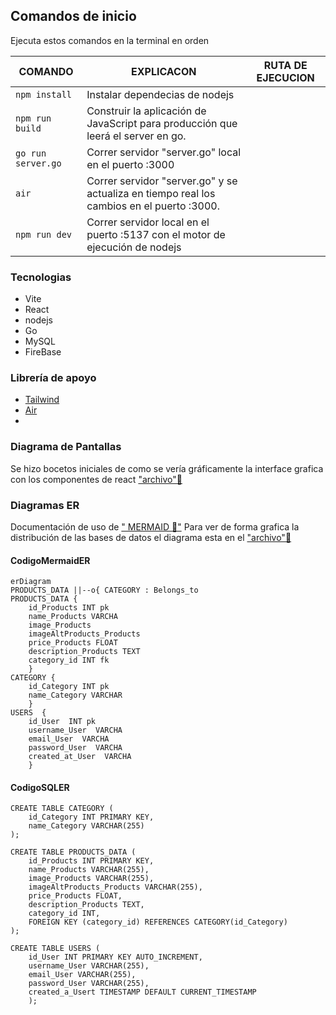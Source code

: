 ## Comandos de inicio
Ejecuta estos comandos en la terminal en orden 

| COMANDO            | EXPLICACON                                                                                | RUTA DE EJECUCION |
| ------------------ | ----------------------------------------------------------------------------------------- | ----------------- |
| `npm install`      | Instalar dependecias de nodejs                                                            |                   |
| `npm run build`    | Construir la aplicación de JavaScript para producción que leerá el server en go.          |                   |
| `go run server.go` | Correr servidor "server.go" local en el puerto :3000                                      |                   |
| `air`              | Correr servidor "server.go" y se actualiza en tiempo real los cambios en el puerto :3000. |                   |
| `npm run dev`      | Correr servidor local en el puerto :5137 con el motor de ejecución de nodejs              |                   |

### Tecnologias
- Vite
- React
- nodejs
- Go
- MySQL
- FireBase

### Librería de apoyo
- [Tailwind]()
- [Air](https://github.com/cosmtrek/air)
- 

### Diagrama de Pantallas 
Se hizo bocetos iniciales de como se vería gráficamente la interface grafica con los componentes de react ["archivo"🔗](img/ScreenDiagrams.excalidraw.png) 

### Diagramas ER
Documentación de uso de [" MERMAID 🔗"](https://mermaid.js.org/intro/)
Para ver de forma grafica la distribución de las bases de datos el diagrama esta en el  ["archivo"🔗](img/ER.png) 
#### CodigoMermaidER
	erDiagram
	PRODUCTS_DATA ||--o{ CATEGORY : Belongs_to
	PRODUCTS_DATA {
		id_Products INT pk
		name_Products VARCHA
		image_Products
		imageAltProducts_Products
		price_Products FLOAT 
		description_Products TEXT 
		category_id INT fk 
	    }
	CATEGORY {
		id_Category INT pk
		name_Category VARCHAR
	    }
	USERS  {
		id_User  INT pk
		username_User  VARCHA
		email_User  VARCHA
		password_User  VARCHA
		created_at_User  VARCHA
	    }
#### CodigoSQLER
	CREATE TABLE CATEGORY (
	    id_Category INT PRIMARY KEY,
	    name_Category VARCHAR(255)
	);
	
	CREATE TABLE PRODUCTS_DATA (
	    id_Products INT PRIMARY KEY,
	    name_Products VARCHAR(255),
	    image_Products VARCHAR(255),
	    imageAltProducts_Products VARCHAR(255),
	    price_Products FLOAT,
	    description_Products TEXT,
	    category_id INT,
	    FOREIGN KEY (category_id) REFERENCES CATEGORY(id_Category)
	);
	
	CREATE TABLE USERS (
		id_User INT PRIMARY KEY AUTO_INCREMENT,
		username_User VARCHAR(255),
		email_User VARCHAR(255),
		password_User VARCHAR(255),
		created_a_Usert TIMESTAMP DEFAULT CURRENT_TIMESTAMP
		);
